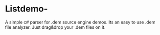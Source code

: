 # Listdemo-
A simple c# parser for .dem source engine demos.
Its an easy to use .dem file analyzer. Just drag&drop your .dem files on it.
